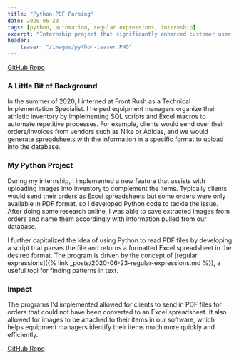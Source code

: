 ```yaml
---
title: "Python PDF Parsing"
date: 2020-06-23
tags: [python, automation, regular expressions, internship]
excerpt: "Internship project that significantly enhanced customer user experience"
header:
    teaser: "/images/python-teaser.PNG"
---
```

<a href="https://github.com/candaceng/parsing_pdfs" style="font-size: 14px;">GitHub Repo</a>

### A Little Bit of Background
In the summer of 2020, I interned at Front Rush as a Technical Implementation Specialist. I helped equipment managers organize their athletic inventory by implementing SQL scripts and Excel macros to automate repetitive processes. For example, clients would send over their orders/invoices from vendors such as Nike or Adidas, and we would generate spreadsheets with the information in a specific format to upload into the database. 

### My Python Project
During my internship, I implemented a new feature that assists with uploading images into inventory to complement the items. Typically clients would send their orders as Excel spreadsheets but some orders were only available in PDF format, so I developed Python code to tackle the issue. After doing some research online, I was able to save extracted images from orders and name them accordingly with information pulled from our database.  

I further capitalized the idea of using Python to read PDF files by developing a script that parses the file and returns a formatted Excel spreadsheet in the desired format. The program is driven by the concept of [regular expressions]({% link _posts/2020-06-23-regular-expressions.md %}), a useful tool for finding patterns in text. 

### Impact 
The programs I'd implemented allowed for clients to send in PDF files for orders that could not have been converted to an Excel spreadsheet. It also allowed for images to be attached to their items in our software, which helps equipment managers identify their items much more quickly and efficiently. 

<a href="https://github.com/candaceng/parsing_pdfs" style="font-size: 14px;">GitHub Repo</a>
